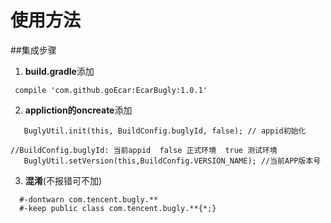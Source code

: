 # 使用方法
##集成步骤
1. **build.gradle**添加</br>
```
 compile 'com.github.goEcar:EcarBugly:1.0.1'
```
2. **appliction的oncreate**添加</br>
```
   BuglyUtil.init(this, BuildConfig.buglyId, false); // appid初始化
                                                     //BuildConfig.buglyId: 当前appid  false 正式环境  true 测试环境
   BuglyUtil.setVersion(this,BuildConfig.VERSION_NAME); //当前APP版本号
```
3. **混淆**(不报错可不加)</br>
```
  #-dontwarn com.tencent.bugly.**
  #-keep public class com.tencent.bugly.**{*;}
```
